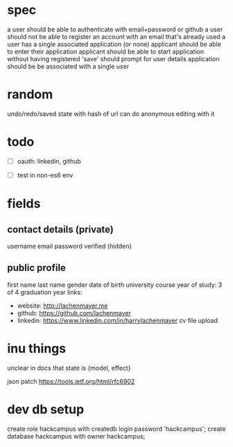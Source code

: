 # spec

a user should be able to authenticate with email+password or github
a user should not be able to register an account with an email that's already used
a user has a single associated application (or none)
applicant should be able to enter their application
applicant should be able to start application without having registered
'save' should prompt for user details
application should be be associated with a single user

# random

undo/redo/saved state with hash of url
can do anonymous editing with it

# todo

- [ ] oauth: linkedin, github
- [ ] test in non-es6 env


# fields

## contact details (private)

username
email
password
verified (hidden)

## public profile

first name
last name
gender
date of birth
university
course
year of study: 3 of 4
graduation year
links:
  - website: <a>http://lachenmayer.me</a>
  - github: <a>https://github.com/lachenmayer</a>
  - linkedin: <a>https://www.linkedin.com/in/harrylachenmayer</a>
cv file upload


# inu things

unclear in docs that state is {model, effect}


json patch
https://tools.ietf.org/html/rfc6902

# dev db setup

create role hackcampus with createdb login password 'hackcampus';
create database hackcampus with owner hackcampus;
